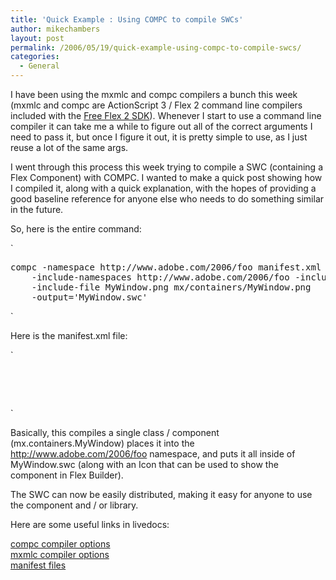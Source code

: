 ```yaml
---
title: 'Quick Example : Using COMPC to compile SWCs'
author: mikechambers
layout: post
permalink: /2006/05/19/quick-example-using-compc-to-compile-swcs/
categories:
  - General
---
```



I have been using the mxmlc and compc compilers a bunch this week (mxmlc and compc are ActionScript 3 / Flex 2 command line compilers included with the [Free Flex 2 SDK][1]). Whenever I start to use a command line compiler it can take me a while to figure out all of the correct arguments I need to pass it, but once I figure it out, it is pretty simple to use, as I just reuse a lot of the same args.

I went through this process this week trying to compile a SWC (containing a Flex Component) with COMPC. I wanted to make a quick post showing how I compiled it, along with a quick explanation, with the hopes of providing a good baseline reference for anyone else who needs to do something similar in the future.  
<!--more-->

  
So, here is the entire command:

`
<pre>compc -namespace http://www.adobe.com/2006/foo manifest.xml -source-path .
	-include-namespaces http://www.adobe.com/2006/foo -include-classes mx.containers.MyWindow
	-include-file MyWindow.png mx/containers/MyWindow.png 
	-output='MyWindow.swc'</pre>
<p>`

Here is the manifest.xml file:

`
<pre><?xml version="1.0"?>
<componentPackage>
	<component id="MyWindow" class="mx.containers.MyWindow"/>
</componentPackage></pre>
<p>`

Basically, this compiles a single class / component (mx.containers.MyWindow) places it into the http://www.adobe.com/2006/foo namespace, and puts it all inside of MyWindow.swc (along with an Icon that can be used to show the component in Flex Builder).

The SWC can now be easily distributed, making it easy for anyone to use the component and / or library.

Here are some useful links in livedocs:

[compc compiler options][2]  
[mxmlc compiler options][3]  
[manifest files][4]

 [1]: http://www.adobe.com/go/labs_flex2_downloads
 [2]: http://livedocs.macromedia.com/labs/1/flex20beta3/00001854.html#157219
 [3]: http://livedocs.macromedia.com/labs/1/flex20beta3/00001846.html#157203
 [4]: http://livedocs.adobe.com/flex/3/html/help.html?content=compilers_31.html